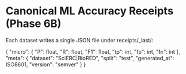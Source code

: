 # Canonical ML Accuracy Receipts (Phase 6B)

Each dataset writes a single JSON file under receipts/_last/:

  {
    "micro": { "P": float, "R": float, "F1": float, "tp": int, "fp": int, "fn": int },
    "meta":  { "dataset": "SciERC|BioRED", "split": "test", "generated_at": ISO8601, "version": "semver" }
  }

